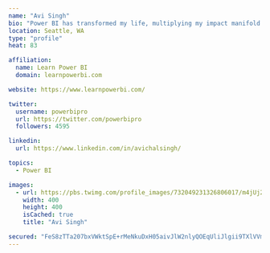 ```yaml
---
name: "Avi Singh"
bio: "Power BI has transformed my life, multiplying my impact manifold. Now I am on a mission to spread the word and share the knowledge"
location: Seattle, WA
type: "profile"
heat: 83

affiliation:
  name: Learn Power BI
  domain: learnpowerbi.com

website: https://www.learnpowerbi.com/

twitter:
  username: powerbipro
  url: https://twitter.com/powerbipro
  followers: 4595

linkedin:
  url: https://www.linkedin.com/in/avichalsingh/

topics:
  - Power BI

images:
  - url: https://pbs.twimg.com/profile_images/732049231326806017/m4jUj2Lu_400x400.jpg
    width: 400
    height: 400
    isCached: true
    title: "Avi Singh"

secured: "FeS8zTTa207bxVWktSpE+rMeNkuDxH05aivJlW2nlyQOEqUliJlgii9TXlVVmfvQqv58NmJ0m0d81Bd6s5R5sT/pShGhdj4YOjDfTWdHSL54vNBjeMGkIefTGXNK9nOiBadx1wu2FVcNSGwCOj2az376L6tTiwVKSlWa1nHyEYp9AzrgjAZr973fhbKYMpGTyHcIrrj9ayFgfY/W5SgU9B+4s2V8XknAVvgsNmRpRCemkknXe8pymQMPsxPGdmx6COLwOOQ2og3KAbarvi+Ku2QuOojRz8po48FETJGoxOJCKd2G2uSjXrkxC5XV/lDrN9UWS8vXQ9JjXhrSCRwb7mlYJAANMXvqOqzycAAfV3aOs/Z4ynyJExVcBuENupUWy6Gm02d6CtqRqeb5EDG67qek8DZrzKB84AbjEZ9Weog=;AEKQ2p05e3Y0wm4+2R+DIQ=="
---
```


